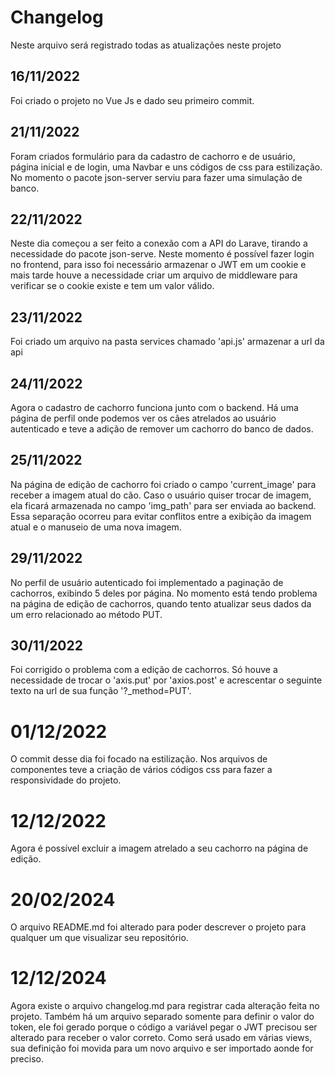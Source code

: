 # Changelog

Neste arquivo será registrado todas as atualizações neste projeto

## 16/11/2022

Foi criado o projeto no Vue Js e dado seu primeiro commit.

## 21/11/2022

Foram criados formulário para da cadastro de cachorro e de usuário, página inicial e de login, uma Navbar e uns códigos de css para estilização. No momento o pacote json-server serviu para fazer uma simulação de banco.

## 22/11/2022

Neste dia começou a ser feito a conexão com a API do Larave, tirando a necessidade do pacote json-serve. Neste momento é possível fazer login no frontend, para isso foi necessário armazenar o JWT em um cookie e mais tarde houve a necessidade criar um arquivo de middleware para verificar se o cookie existe e tem um valor válido.

## 23/11/2022

Foi criado um arquivo na pasta services chamado 'api.js' armazenar a url da api

## 24/11/2022

Agora o cadastro de cachorro funciona junto com o backend. Há uma página de perfil onde podemos ver os cães atrelados ao usuário autenticado e teve a adição de remover um cachorro do banco de dados.

## 25/11/2022

Na página de edição de cachorro foi criado o campo 'current_image' para receber a imagem atual do cão. Caso o usuário quiser trocar de imagem, ela ficará armazenada no campo 'img_path' para ser enviada ao backend. Essa separação ocorreu para evitar conflitos entre a exibição da imagem atual e o manuseio de uma nova imagem.

## 29/11/2022

No perfil de usuário autenticado foi implementado a paginação de cachorros, exibindo 5 deles por página. No momento está tendo problema na página de edição de cachorros, quando tento atualizar seus dados da um erro relacionado ao método PUT.

## 30/11/2022

Foi corrigido o problema com a edição de cachorros. Só houve a necessidade de trocar o 'axis.put' por 'axios.post' e acrescentar o seguinte texto na url de sua função '?_method=PUT'.

# 01/12/2022

O commit desse dia foi focado na estilização. Nos arquivos de componentes teve a criação de vários códigos css para fazer a responsividade do projeto.

# 12/12/2022

Agora é possível excluir a imagem atrelado a seu cachorro na página de edição.

# 20/02/2024

O arquivo README.md foi alterado para poder descrever o projeto para qualquer um que visualizar seu repositório.

# 12/12/2024

Agora existe o arquivo changelog.md para registrar cada alteração feita no projeto. Também há um arquivo separado somente para definir o valor do token, ele foi gerado porque o código a variável pegar o JWT precisou ser alterado para receber o valor correto. Como será usado em várias views, sua definição foi movida para um novo arquivo e ser importado aonde for preciso.
